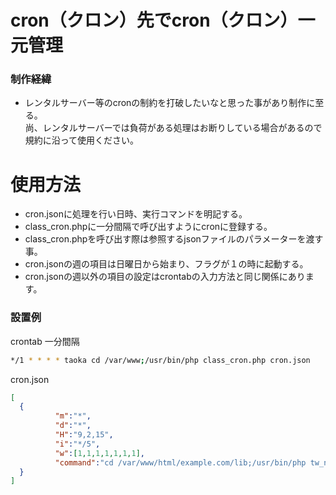 # cron（クロン）先でcron（クロン）一元管理
### 制作経緯
- レンタルサーバー等のcronの制約を打破したいなと思った事があり制作に至る。  
尚、レンタルサーバーでは負荷がある処理はお断りしている場合があるので規約に沿って使用ください。  
# 使用方法
- cron.jsonに処理を行い日時、実行コマンドを明記する。
- class_cron.phpに一分間隔で呼び出すようにcronに登録する。
- class_cron.phpを呼び出す際は参照するjsonファイルのパラメーターを渡す事。
- cron.jsonの週の項目は日曜日から始まり、フラグが１の時に起動する。
- cron.jsonの週以外の項目の設定はcrontabの入力方法と同じ関係にあります。
   
### 設置例
crontab 一分間隔
```bash
*/1 * * * * taoka cd /var/www;/usr/bin/php class_cron.php cron.json
```

cron.json 
```json
[
  {
          "m":"*",
          "d":"*",
          "H":"9,2,15",
          "i":"*/5",
          "w":[1,1,1,1,1,1,1],
          "command":"cd /var/www/html/example.com/lib;/usr/bin/php tw_news.php example"
  }
]
```
